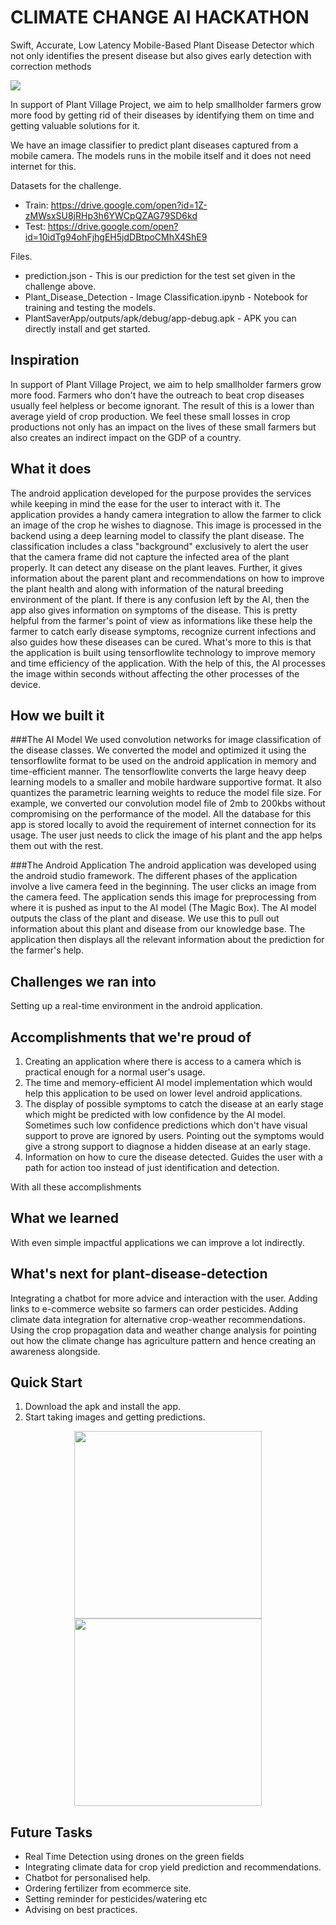 # CLIMATE CHANGE AI HACKATHON

Swift, Accurate, Low Latency Mobile-Based Plant Disease Detector which not only identifies the present disease but also gives early detection with correction methods

<img src = "https://raw.githubusercontent.com/akshayrana30/plant-disease-detection/master/pics/banner.png"/>

In support of Plant Village Project, we aim to help smallholder farmers grow more food by getting rid of their diseases by identifying them on time and getting valuable solutions for it.

We have an image classifier to predict plant diseases captured from a mobile camera. The models runs in the mobile itself and it does not need internet for this. 

Datasets for the challenge.
* Train: https://drive.google.com/open?id=1Z-zMWsxSU8jRHp3h6YWCpQZAG79SD6kd
* Test: https://drive.google.com/open?id=10idTg94ohFjhgEH5jdDBtpoCMhX4ShE9 


Files.
* prediction.json - This is our prediction for the test set given in the challenge above.
* Plant_Disease_Detection - Image Classification.ipynb - Notebook for training and testing the models.
* PlantSaverApp/outputs/apk/debug/app-debug.apk - APK you can directly install and get started.

## Inspiration
In support of Plant Village Project, we aim to help smallholder farmers grow more food. Farmers who don't have the outreach to beat crop diseases usually feel helpless or become ignorant. The result of this is a lower than average yield of crop production. We feel these small losses in crop productions not only has an impact on the lives of these small farmers but also creates an indirect impact on the GDP of a country.

## What it does
The android application developed for the purpose provides the services while keeping in mind the ease for the user to interact with it. The application provides a handy camera integration to allow the farmer to click an image of the crop he wishes to diagnose. This image is processed in the backend using a deep learning model to classify the plant disease. The classification includes a class "background" exclusively to alert the user that the camera frame did not capture the infected area of the plant properly. It can detect any disease on the plant leaves. Further, it gives information about the parent plant and recommendations on how to improve the plant health and along with information of the natural breeding environment of the plant. If there is any confusion left by the AI, then the app also gives information on symptoms of the disease. This is pretty helpful from the farmer's point of view as informations like these help the farmer to catch early disease symptoms, recognize current infections and also guides how these diseases can be cured. What's more to this is that the application is built using tensorflowlite technology to improve memory and time efficiency of the application. With the help of this, the AI processes the image within seconds without affecting the other processes of the device.

## How we built it
###The AI Model
We used convolution networks for image classification of the disease classes. We converted the model and optimized it using the tensorflowlite format to be used on the android application in memory and time-efficient manner. The tensorflowlite converts the large heavy deep learning models to a smaller and mobile hardware supportive format. It also quantizes the parametric learning weights to reduce the model file size. For example, we converted our convolution model file of 2mb to 200kbs without compromising on the performance of the model. All the database for this app is stored locally to avoid the requirement of internet connection for its usage. The user just needs to click the image of his plant and the app helps them out with the rest.

###The Android Application
The android application was developed using the android studio framework. The different phases of the application involve a live camera feed in the beginning. The user clicks an image from the camera feed. The application sends this image for preprocessing from where it is pushed as input to the AI model (The Magic Box). The AI model outputs the class of the plant and disease. We use this to pull out information about this plant and disease from our knowledge base. The application then displays all the relevant information about the prediction for the farmer's help.

## Challenges we ran into
Setting up a real-time environment in the android application.

## Accomplishments that we're proud of
1) Creating an application where there is access to a camera which is practical enough for a normal user's usage. 
2) The time and memory-efficient AI model implementation which would help this application to be used on lower level android applications. 
3) The display of possible symptoms to catch the disease at an early stage which might be predicted with low confidence by the AI model. Sometimes such low confidence predictions which don't have visual support to prove are ignored by users. Pointing out the symptoms would give a strong support to diagnose a hidden disease at an early stage.
4) Information on how to cure the disease detected. Guides the user with a path for action too instead of just identification and detection.

With all these accomplishments

## What we learned
With even simple impactful applications we can improve a lot indirectly.

## What's next for plant-disease-detection
Integrating a chatbot for more advice and interaction with the user. Adding links to e-commerce website so farmers can order pesticides. Adding climate data integration for alternative crop-weather recommendations. Using the crop propagation data and weather change analysis for pointing out how the climate change has agriculture pattern and hence creating an awareness alongside.

## Quick Start
1. Download the apk and install the app. 
2. Start taking images and getting predictions.

<p align="center">
  <img src = "https://raw.githubusercontent.com/akshayrana30/plant-disease-detection/master/pics/screen1.jpg" width="300"/>
  <img src = "https://raw.githubusercontent.com/akshayrana30/plant-disease-detection/master/pics/screen2.jpg" width="300"/>
</p>



## Future Tasks
* Real Time Detection using drones on the green fields
* Integrating climate data for crop yield prediction and recommendations.
* Chatbot for personalised help.
* Ordering fertilizer from ecommerce site.
* Setting reminder for pesticides/watering etc
* Advising on best practices.



